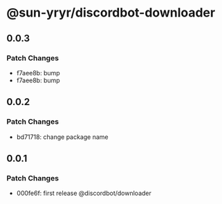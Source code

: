 # @sun-yryr/discordbot-downloader

## 0.0.3

### Patch Changes

- f7aee8b: bump
- f7aee8b: bump

## 0.0.2

### Patch Changes

- bd71718: change package name

## 0.0.1

### Patch Changes

- 000fe6f: first release @discordbot/downloader
